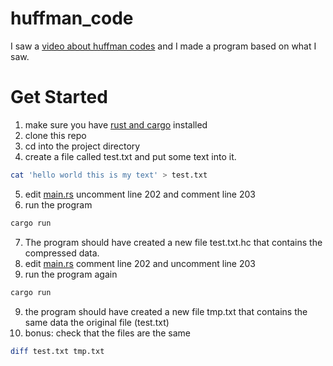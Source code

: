 # huffman_code

I saw a [video about huffman codes](https://www.youtube.com/watch?v=JsTptu56GM8) and I made a program based on what I saw.

# Get Started


1) make sure you have [rust and cargo](https://www.rust-lang.org/en-US/install.html) installed
2) clone this repo
3) cd into the project directory
4) create a file called test.txt and put some text into it.
```bash
cat 'hello world this is my text' > test.txt
```
5) edit [main.rs](https://github.com/murphym18/huffman_code/blob/master/src/main.rs#L202) uncomment line 202 and comment line 203
6) run the program
```bash
cargo run
```
7) The program should have created a new file test.txt.hc that contains the compressed data.
8) edit [main.rs](https://github.com/murphym18/huffman_code/blob/master/src/main.rs#L202) comment line 202 and uncomment line 203
8) run the program again
``` bash
cargo run
```
9) the program should have created a new file tmp.txt that contains the same data the original file (test.txt)
10) bonus: check that the files are the same
```bash
diff test.txt tmp.txt
```